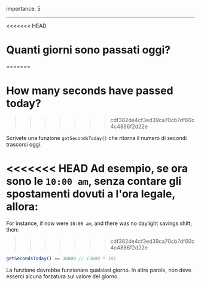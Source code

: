 importance: 5

---

<<<<<<< HEAD
# Quanti giorni sono passati oggi?
=======
# How many seconds have passed today?
>>>>>>> cdf382de4cf3ed39ca70cb7df60c4c4886f2d22e

Scrivete una funzione `getSecondsToday()` che ritorna il numero di secondi trascorsi oggi.

<<<<<<< HEAD
Ad esempio, se ora sono le `10:00 am`, senza contare gli spostamenti dovuti a l'ora legale, allora:
=======
For instance, if now were `10:00 am`, and there was no daylight savings shift, then:
>>>>>>> cdf382de4cf3ed39ca70cb7df60c4c4886f2d22e

```js
getSecondsToday() == 36000 // (3600 * 10)
```

La funzione dovrebbe funzionare qualsiasi giorno. In altre parole, non deve esserci alcuna forzatura sul valore del giorno.
